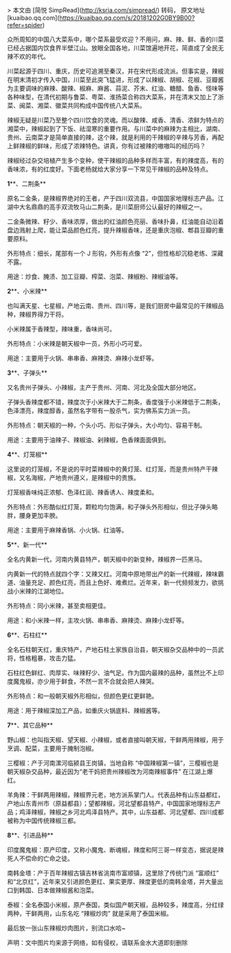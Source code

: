 \> 本文由 \[简悦 SimpRead\](http://ksria.com/simpread/) 转码， 原文地址 \[kuaibao.qq.com\](https://kuaibao.qq.com/s/20181202G0BY9B00?refer=spider)

众所周知的中国八大菜系中，哪个菜系最受欢迎？不用问，麻、辣、鲜、香的川菜已经占据国内饮食界半壁江山。放眼全国各地，川菜馆遍地开花，简直成了全民无辣不欢的年代。

川菜起源于四川、重庆，历史可追溯至秦汉，并在宋代形成流派。但事实是，辣椒在明末清初才传入中国，川菜至此突飞猛进，形成了以辣椒、胡椒、花椒、豆瓣酱为主要调味的麻辣、酸辣、椒麻、麻酱、蒜泥、芥末、红油、糖醋、鱼香、怪味等各种味型，在清代初期与鲁菜、粤菜、淮扬菜合称四大菜系，并在清末又加上了浙菜、闽菜、湘菜、徽菜共同构成中国传统八大菜系。

辣椒无疑是川菜乃至整个四川饮食的灵魂。而以酸辣、咸香、清香、浓鲜为特点的湘菜中，辣椒起到了下饭、祛湿寒的重要作用。与川菜中的麻辣为主相比，湖南、贵州、云南菜才是简单直接的辣，这个辣，就是利用的干辣椒的辛辣与芳香，再配上鲜辣椒的鲜味，形成了浓辣特色。讲真，你有过被辣的嗷嗷叫的经历吗？

辣椒经过杂交培植产生多个变种，使干辣椒的品种多样而丰富，有的辣度高，有的香味浓，有的红度好。下面老杨就给大家分享一下常见干辣椒的品种及特点。

**1****、二荆条**

原名二金条，是辣椒界绝对的王者，产于四川双流县，中国国家地理标志产品。江湖中大名鼎鼎的高手双流牧马山二荆条，是川菜厨师公认最好的辣椒之一。

二金条微辣、籽少、香味浓厚，做出的红油颜色亮丽、香味扑鼻，红油能自动沿着盘边溅射上爬，能让菜品颜色红亮，提升辣椒香味，还是重庆泡椒、郫县豆瓣的重要原料。

外形特点：细长，尾部有一个 J 形钩，外形有点像 “2”，但性格却沉稳老练、深藏不露。

用途：炒食、腌渍、加工豆瓣、榨菜、泡菜、辣椒粉、辣椒油等。

**2****、小米辣**

也叫满天星、七星椒，产地云南、贵州、四川等，是我们厨房中最常见的干辣椒品种，辣椒界得力干将。

小米辣属于香辣型，辣味重，香味尚可。

外形特点：小米辣是朝天椒中一员，外形小巧可爱。

用途：主要用于火锅、串串香、麻辣烫、麻辣小龙虾等。

**3****、子弹头**

又名贵州子弹头、小辣椒，主产于贵州、河南、河北及全国大部分地区。

子弹头香辣度都不错，辣度次于小米辣大于二荆条，香度强于小米辣低于二荆条，色泽漂亮，辣度醇香，虽然名字带有一股杀气，实为佛系实力派一员。

外形特点：朝天椒的一种，个头小巧、形似子弹头，大小均匀、容易干制。

用途：主要用于油辣子、辣椒油、剁辣椒，色香辣面面俱到。

**4****、灯笼椒**

这里说的灯笼椒，不是说的平时菜辣椒中的黄灯笼、红灯笼，而是贵州特产干辣椒，又名海椒，产地贵州遵义，是辣椒中的贵族。

灯笼椒香味纯正浓郁、色泽红润、辣香诱人、辣度柔和。

外形特点：外形酷似红灯笼，颗粒均匀饱满，和子弹头外形相似，但比子弹头略胖，腰身更加丰腴。

用途：主要用于麻辣香锅、小火锅、红油等。

**5****、新一代**

全名内黄新一代，河南内黄县特产，朝天椒中的新变种，辣椒界一匹黑马。

内黄新一代的特点就四个字：又辣又红。河南中原地带出产的新一代辣椒，辣味霸道、油量充足、颜色红亮，而且上色好、难煮烂。近年来，新一代频频发力，欲挑战小米辣的江湖地位。

外形特点：同小米辣，甚至卖相更佳。

用途：和小米辣一样，主攻火锅、串串香、麻辣烫、麻辣小龙虾等。

**6****、石柱红**

全名石柱朝天红，重庆特产，产地石柱土家族自治县，朝天椒杂交品种中的一员武将，性格粗暴，攻击力猛。

石柱红色鲜红、肉厚实、味辣籽少、油气足。作为国内最辣的品种，虽然比不上印度魔鬼椒，亦少用于鲜食，不然一言不合就会把人辣哭。

外形特点：和一般朝天椒外形相似，但颜色更红更鲜艳。

用途：用于辣椒深加工产品，如重庆火锅底料、辣椒酱等。

**7****、其它品种**

野山椒：也叫指天椒、望天椒、小辣椒，或者直接叫朝天椒，干鲜两用辣椒，用于烹调、配菜，主要用于腌制泡椒。

三樱椒：产于河南漯河临颍县王岗镇，当地自称 “中国辣椒第一镇”，三樱椒也是朝天椒杂交品种，最近因为“老干妈把贵州辣椒改为河南辣椒事件” 在江湖上爆红。

羊角辣：干鲜两用辣椒，辣椒界元老，地方派系掌门人。代表品种有山东益都红，产地山东青州市（原益都县）；望都辣椒，河北望都县特产，中国国家地理标志产品；鸡泽辣椒，辣椒之乡河北鸡泽县特产。其中，山东益都、河北望都、四川成都被称为中国传统辣椒三都。

**8****、引进品种**

印度魔鬼椒：原产印度，又称小魔鬼、断魂椒，辣度和阿三哥一样变态，据说是辣死人不偿命的亡命之徒。

南韩金塔：产于百年辣椒古镇吉林省洮南市富顺镇，这里除了传统门派 “富顺红” 和“北京红”，近年来又引进颜色更红、果实更厚、辣度更低的南韩金塔，并大量出口到韩国、日本做辣椒酱和泡菜。

泰椒：全名泰国小米椒，原产泰国，类似国产朝天椒，品种较多，辣度高，分红绿两种，干鲜两用，山东名吃 “辣椒炒肉” 就是采用了泰国米椒。

最后放一张山东辣椒炒肉图片，别流口水哈~

声明：文中图片均来源于网络，如有侵权，请联系金水大道即刻删除